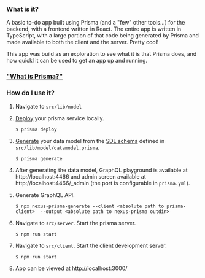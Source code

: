 ### What is it?
A basic to-do app built using Prisma (and a "few" other tools...)
for the backend, with a frontend written in React. The entire app is
written in TypeScript, with a large portion of that code being generated
by Prisma and made available to both the client and the server. Pretty cool!

This app was build as an exploration to see what it is that Prisma does, and how
quickl it can be used to get an app up and running.

### ["What is Prisma?"](https://github.com/prisma/prisma/blob/master/docs/1.1/04-Reference/01-Introduction/What-is-Prisma.md)

### How do I use it?
1. Navigate to `src/lib/model`

1. [Deploy](https://www.prisma.io/docs/prisma-cli-and-configuration/cli-command-reference/prisma-deploy-xcv9/) your prisma service locally.
    ```
    $ prisma deploy
    ```

2. [Generate](https://www.prisma.io/docs/prisma-cli-and-configuration/cli-command-reference/prisma-generate-xcv2/) your data model
   from the [SDL schema](https://www.prisma.io/blog/graphql-sdl-schema-definition-language-6755bcb9ce51) defined in `src/lib/model/datamodel.prisma`.
    ```
    $ prisma generate
    ```
   
3. After generating the data model, GraphQL playground is available at http://localhost:4466 and
   admin screen available at http://localhost:4466/_admin (the port is configurable in `prisma.yml`).
   
4. Generate GraphQL API.
    ```
    $ npx nexus-prisma-generate --client <absolute path to prisma-client>  --output <absolute path to nexus-prisma outdir>
    ```
   
5. Navigate to `src/server`. Start the prisma server.
    ```
    $ npm run start
    ``` 
   
6. Navigate to `src/client`. Start the client development server.
    ```
    $ npm run start
    ```
   
7. App can be viewed at http://localhost:3000/